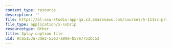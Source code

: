```yaml
---
content_type: resource
description: ''
file: https://ol-ocw-studio-app-qa.s3.amazonaws.com/courses/5-111sc-principles-of-chemical-science-fall-2014/9ca5153a3de253e3a80eb57e7751bc53_Ja9eEQQzTic.vtt
file_type: application/x-subrip
resourcetype: Other
title: 3play caption file
uid: 9ca5153a-3de2-53e3-a80e-b57e7751bc53
---
```

